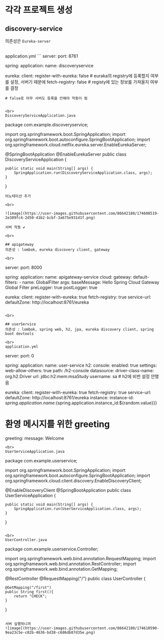# 각각 프로젝트 생성
## discovery-service
의존성은 `Eureka-server`  

<br>
application.yml
```
server:
  port: 8761

spring:
  application:
    name: discoveryservice

eureka:
  client:
    register-with-eureka: false   # euraka의 registry에 등록할지 여부를 설정, 서버기 때문에
    fetch-registry: false         # registy에 있는 정보를 가져올지 여부를 결정
    
    # false로 아무 서버도 등록을 안해야 작동이 됨
```

<br>
DiscoveryServiceApplication.java
```
package com.example.discoveryservice;

import org.springframework.boot.SpringApplication;
import org.springframework.boot.autoconfigure.SpringBootApplication;
import org.springframework.cloud.netflix.eureka.server.EnableEurekaServer;

@SpringBootApplication
@EnableEurekaServer
public class DiscoveryServiceApplication {

    public static void main(String[] args) {
        SpringApplication.run(DiscoveryServiceApplication.class, args);
    }

}
```
어노테이션 추가  

<br>

![image](https://user-images.githubusercontent.com/86642180/174608519-2e309fc4-2d50-41b2-bcbf-3a675e931d1f.png)  

서버 작동 ✔

<br>

## apigateway
의존성 : lombok, eureka discovery client, gateway  

<br>
```
server:
  port: 8000

spring:
  application:
    name: apigateway-service
  cloud:
    gateway:
      default-filters:
        - name: GlobalFilter
          args:
            baseMessage: Hello Spring Cloud Gateway Global Filter
            preLogger: true
            postLogger: true



eureka:
  client:
    register-with-eureka: true
    fetch-registry: true
    service-url:
      defaultZone: http://localhost:8761/eureka
```

<br>

## userService
의존성 : lombok, spring web, h2, jpa, eureka discovery client, spring boot devtools  

<br>
application.yml
```
server:
  port: 0

spring:
  application:
    name: user-service
  h2:
    console:
      enabled: true
      settings:
        web-allow-others: true
      path: /h2-console
  datasource:
    driver-class-name: org.h2.Driver
    url: jdbc:h2:mem:msaStudy
    username: sa
    # h2에 비번 설정 안했음

eureka:
  client:
    register-with-eureka: true
    fetch-registry: true
    service-url:
      defaultZone: http://localhost:8761/eureka
  instance:
    instance-id: ${spring.application.name}:${spring.application.instance_id:${random.value}}}

# 환영 메시지를 위한 greeting
greeting:
  message: Welcome
```
<br>
UserServiceApplication.java
```
package com.example.userservice;

import org.springframework.boot.SpringApplication;
import org.springframework.boot.autoconfigure.SpringBootApplication;
import org.springframework.cloud.client.discovery.EnableDiscoveryClient;

@EnableDiscoveryClient
@SpringBootApplication
public class UserServiceApplication {

    public static void main(String[] args) {
        SpringApplication.run(UserServiceApplication.class, args);
    }

}
```

<br>
UserController.java
```
package com.example.userservice.Controller;

import org.springframework.web.bind.annotation.RequestMapping;
import org.springframework.web.bind.annotation.RestController;
import org.springframework.web.bind.annotation.GetMapping;

@RestController
@RequestMapping("/")
public class UserController {

    @GetMapping("/first")
    public String first(){
        return "CHECK";
    }
}
```

서버 실행하니까  
![image](https://user-images.githubusercontent.com/86642180/174610590-9ea23c5e-c02b-4636-bd38-c686db87d35e.png)

